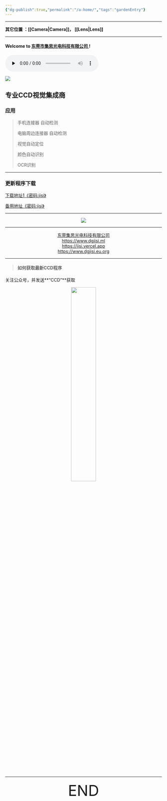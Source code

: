 ```yaml
---
{"dg-publish":true,"permalink":"/a-home/","tags":"gardenEntry"}
---
```



---

**其它位置 ：[[Camera\|Camera]]，    [[Lens\|Lens]]**

---
#### Welcome to [东莞市集思光电科技有限公司 ](https://dgjisi.eu.org) ! 

<audio id="audio" controls="" preload="none" autoplay="autoplay">
      <source id="mp3" src="https://alist.zzggc01.ml/d/123pan/123pan/%E9%9F%B3%E4%B9%90/%E9%82%A3%E5%A5%B3%E5%AD%A9%E5%AF%B9%E6%88%91%E8%AF%B4%20(%E5%AE%8C%E6%95%B4%E7%89%88)%20.mp3?sign=-MIb0ehYDHB3vaGR66RTOZ4qP2qvzpiH1RzyRvAu0nU=:0">
</audio>

![](https://cloud.jisi.cf/api/v3/file/source/1266/hello%20world_02.png?sign=lmeulN56D3dF6o1CJS0hFy-7Ud1IlZ6EKHA2FsAwu1A%3D%3A0)

## 专业CCD视觉集成商

### 应用

> 手机连接器 自动检测
>
> 电脑周边连接器 自动检测
>
> 视觉自动定位
>
> 颜色自动识别
>
> OCR识别

---


### 更新程序下载

<left><a href="https://cloud.jisi.cf/s/wZfL" target="_blank">下载地址1《密码:jisi》</a><left>

<left><a href="https://jisi.lanzout.com/b0114318j" target="_blank">备用地址《密码:jisi》</a><left>

---


<div align="center">
    <img src="https://cloud.jisi.cf/api/v3/file/source/1152/0602-04.jpg?sign=CJ3N202laSaNOnwUKyra9zbknIn5Vq4lQ2I2iTRO34M%3D%3A0"></img>
</div>




---
<center><a href="Https://www.dgjisi.ml" target="_blank">东莞集思光电科技有限公司</a></center>

<center><a href="Https://www.dgjisi.ml" target="_blank">https://www.dgjisi.ml</a></center>

<center><a href="Https://www.dgjisi.eu.org" target="_blank">https://jisi.vercel.app</a></center>

<center><a href="Https://www.dgjisi.eu.org" target="_blank">https://www.dgjisi.eu.org</a></center>

----
> #### 如何获取最新CCD程序

关注公众号，并发送**“CCD”**获取

<div align="center">
    <img src="https://cloud.jisi.cf/api/v3/file/source/1124/JISI%20%E5%85%AC%E4%BC%97%E5%8F%B7.jpg?sign=vxeGqA0B2Y-Yger8pV5Rxvdh6ZeBWi4fVG1Wm98bXNo%3D%3A0" width="40%" height="40%"></img>
</div>


------

<div align='center' ><font size='50'>END</font></div>